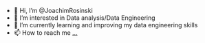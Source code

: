 - 👋 Hi, I’m @JoachimRosinski
- 👀 I’m interested in Data analysis/Data Engineering
- 🌱 I’m currently learning and improving my data engineering skills
- 📫 How to reach me [...](https://www.linkedin.com/in/joachim-rosi%C5%84ski-9a9a24208/)



<!---
JoachimRosinski/JoachimRosinski is a ✨ special ✨ repository because its `README.md` (this file) appears on your GitHub profile.
You can click the Preview link to take a look at your changes.
--->
